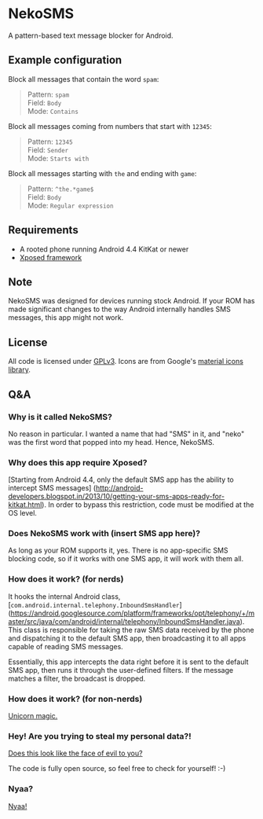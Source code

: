 # NekoSMS

A pattern-based text message blocker for Android.

## Example configuration

Block all messages that contain the word `spam`:
> Pattern: `spam`  
> Field: `Body`  
> Mode: `Contains`

Block all messages coming from numbers that start with `12345`:
> Pattern: `12345`  
> Field: `Sender`  
> Mode: `Starts with`

Block all messages starting with `the` and ending with `game`:
> Pattern: `^the.*game$`  
> Field: `Body`  
> Mode: `Regular expression`

## Requirements

- A rooted phone running Android 4.4 KitKat or newer
- [Xposed framework](http://forum.xda-developers.com/xposed)

## Note

NekoSMS was designed for devices running stock Android. If your ROM has made
significant changes to the way Android internally handles SMS messages, this
app might not work.

## License

All code is licensed under [GPLv3](http://www.gnu.org/licenses/gpl-3.0.txt).
Icons are from Google's [material icons library](https://design.google.com/icons/).

## Q&A

### Why is it called NekoSMS?

No reason in particular. I wanted a name that had "SMS" in it, and "neko" was the
first word that popped into my head. Hence, NekoSMS.

### Why does this app require Xposed?

[Starting from Android 4.4, only the default SMS app has the ability to intercept SMS messages]
(http://android-developers.blogspot.in/2013/10/getting-your-sms-apps-ready-for-kitkat.html).
In order to bypass this restriction, code must be modified at the OS level.

### Does NekoSMS work with (insert SMS app here)?

As long as your ROM supports it, yes. There is no app-specific SMS blocking
code, so if it works with one SMS app, it will work with them all.

### How does it work? (for nerds)

It hooks the internal Android class, [`com.android.internal.telephony.InboundSmsHandler`]
(https://android.googlesource.com/platform/frameworks/opt/telephony/+/master/src/java/com/android/internal/telephony/InboundSmsHandler.java).
This class is responsible for taking the raw SMS data received by the phone and
dispatching it to the default SMS app, then broadcasting it to all apps capable of
reading SMS messages.

Essentially, this app intercepts the data right before it is sent to the default
SMS app, then runs it through the user-defined filters. If the message matches
a filter, the broadcast is dropped.

### How does it work? (for non-nerds)

[Unicorn magic.](https://www.youtube.com/watch?v=wwZ4suij8oM)

### Hey! Are you trying to steal my personal data?!

[Does this look like the face of evil to you?](http://i.imgur.com/rOYrxsN.gif)

The code is fully open source, so feel free to check for yourself! :-)

### Nyaa?

[Nyaa!](http://i.imgur.com/EUkvvOl.jpg)